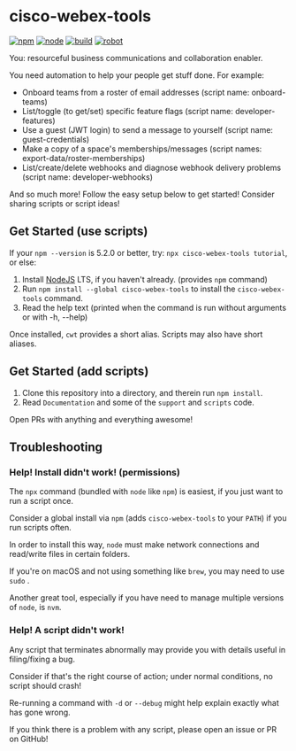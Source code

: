 # cisco-webex-tools

[![npm](https://img.shields.io/npm/v/cisco-webex-tools/latest.svg)](https://www.npmjs.com/package/cisco-webex-tools)
[![node](https://img.shields.io/node/v/cisco-webex-tools.svg)](https://www.npmjs.com/package/cisco-webex-tools)
[![build](https://img.shields.io/travis/hagemt/node-cisco-webex-tools/master.svg)](https://travis-ci.org/hagemt/node-cisco-webex-tools/branches)
[![robot](https://badges.greenkeeper.io/hagemt/node-cisco-webex-tools.svg)](https://greenkeeper.io/)

You: resourceful business communications and collaboration enabler.

You need automation to help your people get stuff done. For example:

* Onboard teams from a roster of email addresses (script name: onboard-teams)
* List/toggle (to get/set) specific feature flags (script name: developer-features)
* Use a guest (JWT login) to send a message to yourself (script name: guest-credentials)
* Make a copy of a space's memberships/messages (script names: export-data/roster-memberships)
* List/create/delete webhooks and diagnose webhook delivery problems (script name: developer-webhooks)

And so much more! Follow the easy setup below to get started! Consider sharing scripts or script ideas!

## Get Started (use scripts)

If your `npm --version` is 5.2.0 or better, try: `npx cisco-webex-tools tutorial`, or else:

1. Install [NodeJS](https://nodejs.org) LTS, if you haven't already. (provides `npm` command)
2. Run `npm install --global cisco-webex-tools` to install the `cisco-webex-tools` command.
3. Read the help text (printed when the command is run without arguments or with -h, --help)

Once installed, `cwt` provides a short alias. Scripts may also have short aliases.

## Get Started (add scripts)

1. Clone this repository into a directory, and therein run `npm install`.
2. Read `Documentation` and some of the `support` and `scripts` code.

Open PRs with anything and everything awesome!

## Troubleshooting

### Help! Install didn't work! (permissions)

The `npx` command (bundled with `node` like `npm`) is easiest, if you just want to run a script once.

Consider a global install via `npm` (adds `cisco-webex-tools` to your `PATH`) if you run scripts often.

In order to install this way, `node` must make network connections and read/write files in certain folders.

If you're on macOS and not using something like `brew`, you may need to use `sudo` .

Another great tool, especially if you have need to manage multiple versions of `node`, is `nvm`.

### Help! A script didn't work!

Any script that terminates abnormally may provide you with details useful in filing/fixing a bug.

Consider if that's the right course of action; under normal conditions, no script should crash!

Re-running a command with `-d` or `--debug` might help explain exactly what has gone wrong.

If you think there is a problem with any script, please open an issue or PR on GitHub!
